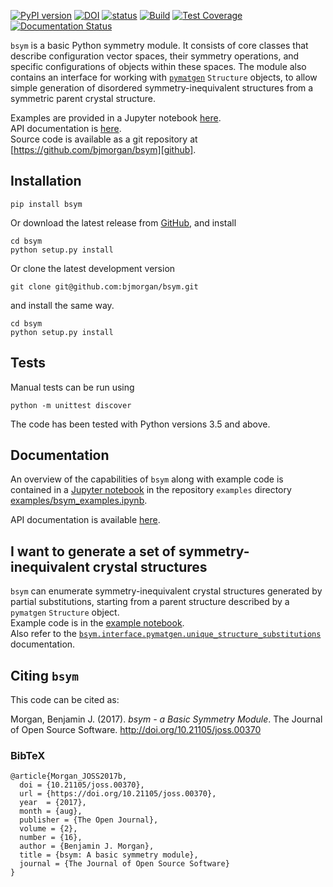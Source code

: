 [![PyPI version](https://badge.fury.io/py/bsym.svg)](https://badge.fury.io/py/bsym)
[![DOI](https://zenodo.org/badge/19279643.svg)](https://zenodo.org/badge/latestdoi/19279643)
[![status](http://joss.theoj.org/papers/6696543fc631bf66feb99a9cde808a39/status.svg)](http://joss.theoj.org/papers/6696543fc631bf66feb99a9cde808a39)
[![Build](https://github.com/psci2195/spacetime-sym/actions/workflows/build.yml/badge.svg)](https://github.com/psci2195/spacetime-sym/actions/workflows/build.yml)
[![Test Coverage](https://codeclimate.com/github/bjmorgan/bsym/badges/coverage.svg)](https://codeclimate.com/github/bjmorgan/bsym/coverage)
[![Documentation Status](https://readthedocs.org/projects/bsym/badge/?version=latest)](http://bsym.readthedocs.io/en/latest/?badge=latest)


`bsym` is a basic Python symmetry module. It consists of core classes that describe configuration vector spaces, their symmetry operations, and specific configurations of objects within these spaces. The module also contains an interface for working with [`pymatgen`](http://pymatgen.org) `Structure` objects, to allow simple generation of disordered symmetry-inequivalent structures from a symmetric parent crystal structure.

Examples are provided in a Jupyter notebook [here][example_notebook].  
API documentation is [here][API].  
Source code is available as a git repository at [https://github.com/bjmorgan/bsym][github].


## Installation

```
pip install bsym
```

Or download the latest release from [GitHub](httpsL//github.com/bjmorgan/bsym/releases), and install
```
cd bsym
python setup.py install
```

Or clone the latest development version
```
git clone git@github.com:bjmorgan/bsym.git
```
and install the same way.
```
cd bsym
python setup.py install 
```

## Tests

Manual tests can be run using
```
python -m unittest discover
```

The code has been tested with Python versions 3.5 and above.

## Documentation
An overview of the capabilities of `bsym` along with example code is contained in a [Jupyter notebook](http://jupyter-notebook.readthedocs.io/en/latest/#) in the repository `examples` directory [examples/bsym_examples.ipynb][example_notebook].

API documentation is available [here](http://bsym.readthedocs.io).

## I want to generate a set of symmetry-inequivalent crystal structures
`bsym` can enumerate symmetry-inequivalent crystal structures generated by partial substitutions, starting from a parent structure described by a `pymatgen` `Structure` object.  
Example code is in the [example notebook][example_notebook].  
Also refer to the [`bsym.interface.pymatgen.unique_structure_substitutions`](http://bsym.readthedocs.io/en/latest/api/interface/pymatgen.html#bsym.interface.pymatgen.unique_structure_substitutions) documentation.

## Citing `bsym`

This code can be cited as:

Morgan, Benjamin J. (2017). *bsym - a Basic Symmetry Module*. The Journal of Open Source Software. http://doi.org/10.21105/joss.00370

### BibTeX

```
@article{Morgan_JOSS2017b,
  doi = {10.21105/joss.00370},
  url = {https://doi.org/10.21105/joss.00370},
  year  = {2017},
  month = {aug},
  publisher = {The Open Journal},
  volume = {2},
  number = {16},
  author = {Benjamin J. Morgan},
  title = {bsym: A basic symmetry module},
  journal = {The Journal of Open Source Software}
}
```

[example_notebook]:http://nbviewer.jupyter.org/github/bjmorgan/bsym/blob/master/examples/bsym_examples.ipynb
[github]: https://github.com/bjmorgan/bsym
[doi]: https://zenodo.org/badge/latestdoi/19279643
[API]: http://bsym.readthedocs.io/en/latest/modules.html
